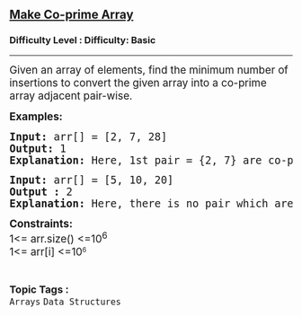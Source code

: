 <h2><a href="https://www.geeksforgeeks.org/problems/make-coprime-array3058/1?page=6&category=Arrays&difficulty=Basic&sortBy=submissions">Make Co-prime Array</a></h2><h3>Difficulty Level : Difficulty: Basic</h3><hr><div class="problems_problem_content__Xm_eO"><p><span style="font-size: 14pt;">Given an array of elements, find the minimum number of insertions to convert the given array into a co-prime array adjacent pair-wise.&nbsp;</span></p>
<p><span style="font-size: 14pt;"><strong>Examples:</strong></span></p>
<pre><span style="font-size: 14pt;"><strong>Input: </strong>arr[] = [2, 7, 28]
<strong>Output: </strong>1<strong>
Explanation: </strong>Here, 1st pair = {2, 7} are co-primes(gcd(2, 7) = 1). 2nd pair = [7, 28] are not co-primes, insert 9 between them. gcd(7, 9) = 1 and gcd(9, 28) = 1.</span></pre>
<pre><span style="font-size: 14pt;"><strong>Input:</strong> arr[] = [5, 10, 20]
<strong>Output : </strong>2<strong>
Explanation: </strong>Here, there is no pair which are co-primes. Insert 7 between (5, 10) and 1 between (10, 20).</span></pre>
<p><span style="font-size: 14pt;"><strong>Constraints:</strong><br>1&lt;= arr.size() &lt;=10<sup>6</sup><br>1&lt;= arr[i] &lt;=10</span><sup>6</sup></p></div><br><p><span style=font-size:18px><strong>Topic Tags : </strong><br><code>Arrays</code>&nbsp;<code>Data Structures</code>&nbsp;